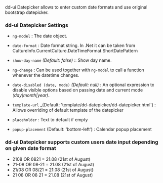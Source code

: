 dd-ui Datepicker allows to enter custom date formats and use original bootstrap datepicker.

### dd-ui Datepicker Settings ###

 * `ng-model`
 	:
 	The date object.
     
 * `date-format`
 	:
 	Date format string. In .Net it can be taken from CultureInfo.CurrentCulture.DateTimeFormat.ShortDatePattern
     
 * `show-day-name`
 	_(Default: false)_ ::
 	Show day name.
     
 * `ng-change`
 	:
 	Can be used together with `ng-model` to call a function whenever the datetime changes.

 * `date-disabled (date, mode)`
 	_(Default: null)_ :
 	An optional expression to disable visible options based on passing date and current mode _(day|month|year)_.

 * `template-url`
  _(Default: 'template/dd-datepicker/dd-datepicker.html') :
  Allows overriding of default template of the datepicker
 
 * `placeholder`
  :
  Text to default if empty
 
 * `popup-placement`
 (Default: 'bottom-left') :
 Calendar popup placement
  
### dd-ui Datepicker supports custom users date input depending on given date format ###
* 2108 OR 0821 = 21.08 (21st of August)
* 21-08 OR 08-21 = 21.08 (21st of August)
* 21/08 OR 08/21 = 21.08 (21st of August)
* 21 08 OR 08 21 = 21.08 (21st of August)
 